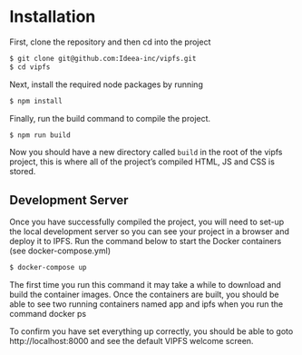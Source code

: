 # Installation

First, clone the repository and then cd into the project

```sh
$ git clone git@github.com:Ideea-inc/vipfs.git
$ cd vipfs
```

Next, install the required node packages by running
```sh
$ npm install
```
Finally, run the build command to compile the project.
```sh
$ npm run build
```

Now you should have a new directory called `build` in the root of the vipfs project, this is where all of the project’s compiled HTML, JS and CSS is stored.

## Development Server
Once you have successfully compiled the project, you will need to set-up the local development server so you can see your project in a browser and deploy it to IPFS. Run the command below to start the Docker containers (see docker-compose.yml)

```sh
$ docker-compose up
```
The first time you run this command it may take a while to download and build the container images. Once the containers are built, you should be able to see two running containers named app and ipfs when you run the command docker ps

To confirm you have set everything up correctly, you should be able to goto http://localhost:8000 and see the default VIPFS welcome screen.